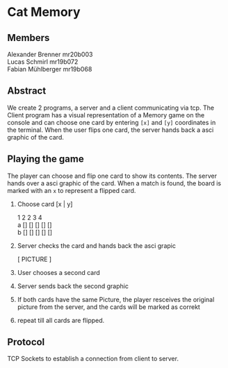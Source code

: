 # Cat Memory 

## Members

Alexander Brenner mr20b003   
Lucas Schmirl mr19b072   
Fabian Mühlberger mr19b068   


## Abstract

We create 2 programs, a server and a client communicating via tcp. 
The Client program has a visual representation of a Memory game on the console and can choose one card by entering `[x]` and `[y]` coordinates in the terminal. When the user flips one card, the server hands back a asci graphic of the card. 

## Playing the game 

The player can choose and flip one card to show its contents. 
The server hands over a asci graphic of the card. When a match is found, the board is marked with an `x` to represent a flipped card.

1. Choose card [x | y]
   
      1  2  2  3  4  
   a [] [] [] [] []  
   b [] [] [] [] []

2. Server checks the card and hands back the asci grapic

    [ PICTURE ]

3. User chooses a second card 

4. Server sends back the second graphic

5. If both cards have the same Picture, the player resceives the original picture from the server, and the cards will be marked as correkt 

6. repeat till all cards are flipped.

## Protocol

TCP Sockets to establish a connection from client to server.


